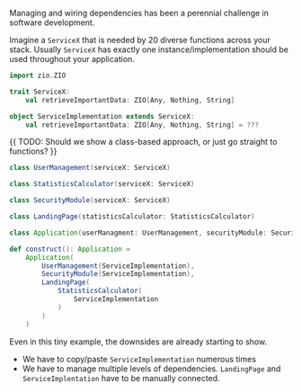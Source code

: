 Managing and wiring dependencies has been a perennial challenge in software development.

Imagine a `ServiceX` that is needed by 20 diverse functions across your stack.
Usually `ServiceX` has exactly one instance/implementation should be used throughout your application.

```scala mdoc
import zio.ZIO

trait ServiceX:
    val retrieveImportantData: ZIO[Any, Nothing, String]

object ServiceImplementation extends ServiceX:
    val retrieveImportantData: ZIO[Any, Nothing, String] = ???

```
{{ TODO: Should we show a class-based approach, or just go straight to functions? }}
```scala mdoc
class UserManagement(serviceX: ServiceX)

class StatisticsCalculator(serviceX: ServiceX)

class SecurityModule(serviceX: ServiceX)

class LandingPage(statisticsCalculator: StatisticsCalculator)
```

```scala mdoc
class Application(userManagment: UserManagement, securityModule: SecurityModule, landingPage: LandingPage)

def construct(): Application =
    Application(
        UserManagement(ServiceImplementation),
        SecurityModule(ServiceImplementation),
        LandingPage(
            StatisticsCalculator(
                ServiceImplementation
            )
        )
    )

```

Even in this tiny example, the downsides are already starting to show.

- We have to copy/paste `ServiceImplementation` numerous times
- We have to manage multiple levels of dependencies. `LandingPage` and `ServiceImplentation` have to be manually connected.